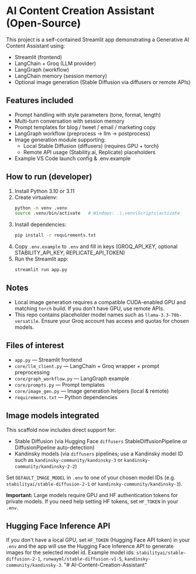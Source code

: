 # AI Content Creation Assistant (Open-Source)

This project is a self-contained Streamlit app demonstrating a Generative AI Content Assistant using:
- Streamlit (frontend)
- LangChain + Groq (LLM provider)
- LangGraph (workflow)
- LangChain memory (session memory)
- Optional image generation (Stable Diffusion via diffusers or remote APIs)

## Features included
- Prompt handling with style parameters (tone, format, length)
- Multi-turn conversation with session memory
- Prompt templates for blog / tweet / email / marketing copy
- LangGraph workflow (preprocess -> llm -> postprocess)
- Image generation module supporting:
  - Local Stable Diffusion (diffusers) (requires GPU + torch)
  - Remote API usage (Stability.ai, Replicate) placeholders
- Example VS Code launch config & .env.example

## How to run (developer)
1. Install Python 3.10 or 3.11
2. Create virtualenv:
   ```bash
   python -m venv .venv
   source .venv/bin/activate   # Windows: .\.venv\Scripts\activate
   ```
3. Install dependencies:
   ```bash
   pip install -r requirements.txt
   ```
4. Copy `.env.example` to `.env` and fill in keys (GROQ_API_KEY, optional STABILITY_API_KEY, REPLICATE_API_TOKEN)
5. Run the Streamlit app:
   ```bash
   streamlit run app.py
   ```

## Notes
- Local image generation requires a compatible CUDA-enabled GPU and matching `torch` build. If you don't have GPU, use remote APIs.
- This repo contains placeholder model names such as `llama-3.3-70b-versatile`. Ensure your Groq account has access and quotas for chosen models.

## Files of interest
- `app.py` — Streamlit frontend
- `core/llm_client.py` — LangChain + Groq wrapper + prompt preprocessing
- `core/graph_workflow.py` — LangGraph example
- `core/prompts.py` — Prompt templates
- `core/image_gen.py` — Image generation helpers (local & remote)
- `requirements.txt` — Python dependencies

## Image models integrated

This scaffold now includes direct support for:

- Stable Diffusion (via Hugging Face `diffusers` StableDiffusionPipeline or DiffusionPipeline auto-detection)
- Kandinsky models (via `diffusers` pipelines; use a Kandinsky model ID such as `kandinsky-community/kandinsky-3` or `kandinsky-community/kandinsky-2-2`)

Set `DEFAULT_IMAGE_MODEL` in `.env` to one of your chosen model IDs (e.g. `stabilityai/stable-diffusion-2-1` or `kandinsky-community/kandinsky-3`).

**Important:** Large models require GPU and HF authentication tokens for private models. If you need help setting HF tokens, set `HF_TOKEN` in your `.env`.


## Hugging Face Inference API

If you don't have a local GPU, set `HF_TOKEN` (Hugging Face API token) in your `.env` and the app will use the Hugging Face Inference API to generate images for the selected model id. Example model ids: `stabilityai/stable-diffusion-2-1`, `runwayml/stable-diffusion-v1-5`, `kandinsky-community/kandinsky-3`.
"# AI-Content-Creation-Assistant" 
